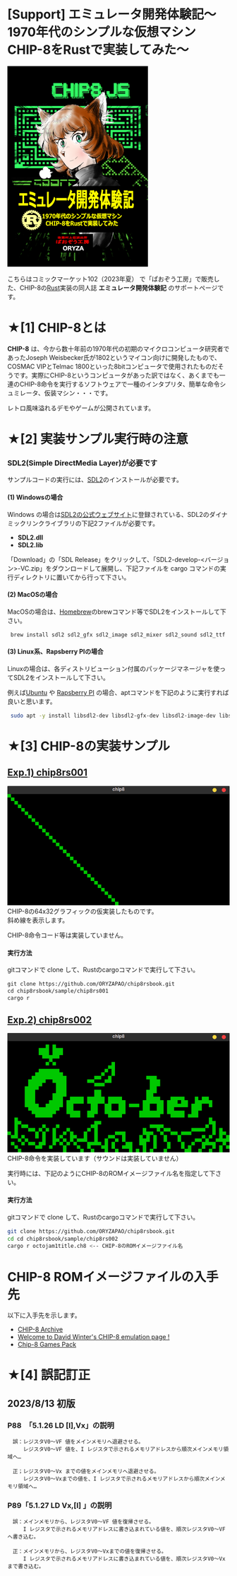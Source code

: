 # [Support] エミュレータ開発体験記〜1970年代のシンプルな仮想マシンCHIP-8をRustで実装してみた〜 
![表紙](./image/cover.png)  

こちらはコミックマーケット102（2023年夏） で「ぱおぞう工房」で販売した、CHIP-8の[Rust](https://www.rust-lang.org/)実装の同人誌 **エミュレータ開発体験記** のサポートページです。  


# ★[1] CHIP-8とは
**CHIP-8** は、今から数十年前の1970年代の初期のマイクロコンピュータ研究者であったJoseph Weisbecker氏が1802というマイコン向けに開発したもので、COSMAC VIPとTelmac 1800といった8bitコンピュータで使用されたものだそうです。実際にCHIP-8というコンピュータがあった訳ではなく、あくまでも一連のCHIP-8命令を実行するソフトウェアで一種のインタプリタ、簡単な命令シュミレータ、仮装マシン・・・です。

レトロ風味溢れるデモやゲームが公開されています。  



# ★[2] 実装サンプル実行時の注意
### SDL2(Simple DirectMedia Layer)が必要です
サンプルコードの実行には、[SDL2](https://www.libsdl.org/)のインストールが必要です。
#### (1) Windowsの場合
Windows の場合は[SDL2の公式ウェブサイト](https://www.libsdl.org/)に登録されている、SDL2のダイナミックリンクライブラリの下記2ファイルが必要です。
+ **SDL2.dll** 
+ **SDL2.lib**

「Download」の「SDL Release」をクリックして、「SDL2-develop-<バージョン>-VC.zip」をダウンロードして展開し、下記ファイルを cargo コマンドの実行ディレクトリに置いてから行って下さい。
#### (2) MacOSの場合
MacOSの場合は、[Homebrew](https://brew.sh/index_ja)のbrewコマンド等でSDL2をインストールして下さい。
```bash
 brew install sdl2 sdl2_gfx sdl2_image sdl2_mixer sdl2_sound sdl2_ttf
```

#### (3) Linux系、Rapsberry PIの場合
Linuxの場合は、各ディストリビューション付属のパッケージマネージャを使ってSDL2をインストールして下さい。  

例えば[Ubuntu](https://jp.ubuntu.com/) や [Rapsberry PI](https://www.raspberrypi.com/) の場合、aptコマンドを下記のように実行すれば良いと思います。
```bash 
 sudo apt -y install libsdl2-dev libsdl2-gfx-dev libsdl2-image-dev libsdl2-mixer-dev libsdl2-ttf-dev   libfreetype6 libfreetype6-dev
```
# ★[3] CHIP-8の実装サンプル
## [Exp.1) chip8rs001](./sample/chip8rs001/)
![](./image/graphic_test.png)
CHIP-8の64x32グラフィックの仮実装したものです。   
斜め線を表示します。  

CHIP-8命令コード等は実装していません。 

#### 実行方法  
gitコマンドで clone して、Rustのcargoコマンドで実行して下さい。
```
git clone https://github.com/ORYZAPAO/chip8rsbook.git
cd chip8rsbook/sample/chip8rs001
cargo r
```

## [ Exp.2) chip8rs002](./sample/chip8rs002/)
![](./image/octo-ber.png)
CHIP-8命令を実装しています（サウンドは実装していません）

実行時には、下記のようにCHIP-8のROMイメージファイル名を指定して下さい。  

#### 実行方法
gitコマンドで clone して、Rustのcargoコマンドで実行して下さい。
```bash
git clone https://github.com/ORYZAPAO/chip8rsbook.git
cd cd chip8rsbook/sample/chip8rs002
cargo r octojam1title.ch8 <-- CHIP-8のROMイメージファイル名
```

# CHIP-8 ROMイメージファイルの入手先
以下に入手先を示します。

+ [CHIP-8 Archive](https://johnearnest.github.io/chip8Archive/)
+ [Welcome to David Winter's CHIP-8 emulation page !](http://pong-story.com/chip8/)
+ [Chip-8 Games Pack](https://www.zophar.net/pdroms/chip8/chip-8-games-pack.html)

# ★[4] 誤記訂正
## 2023/8/13 初版
### P88　「5.1.26 LD [I],Vx」の説明 
```
　誤：レジスタV0～VF 値をメインメモリへ退避させる。 
　　　レジスタV0～VF 値を、I レジスタで示されるメモリアドレスから順次メインメモリ領域へ…  

　正；レジスタV0～Vx までの値をメインメモリへ退避させる。 
　　　レジスタV0～Vxまでの値を、I レジスタで示されるメモリアドレスから順次メインメモリ領域へ… 
```

### P89「5.1.27 LD Vx,[I] 」の説明 
```
　誤：メインメモリから、レジスタV0～VF 値を復帰させる。 
　　　I レジスタで示されるメモリアドレスに書き込まれている値を、順次レジスタV0～VF へ書き込む。 

　正：メインメモリから、レジスタV0～Vxまでの値を復帰させる。 
　　　I レジスタで示されるメモリアドレスに書き込まれている値を、順次レジスタV0～Vxまで書き込む。 
```
 

